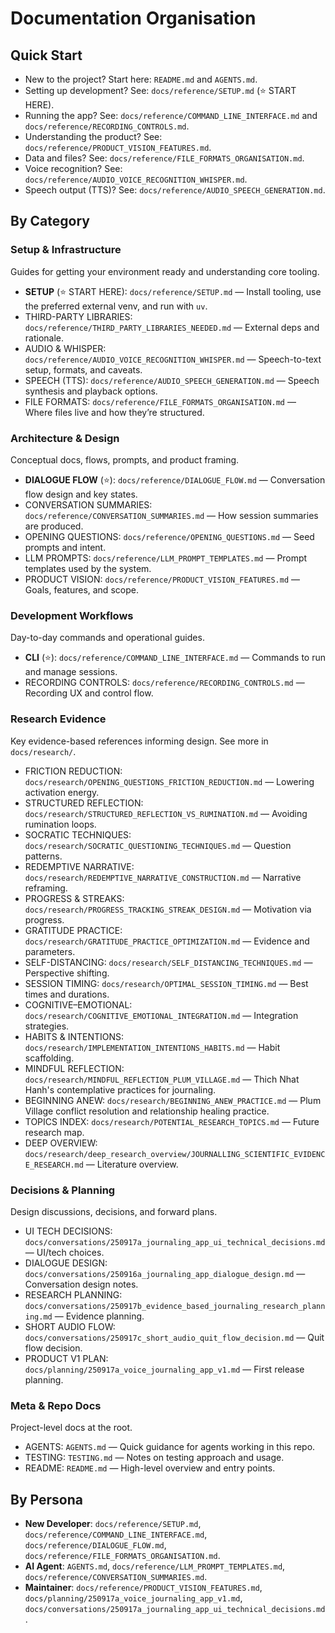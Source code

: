 # Documentation Organisation

## Quick Start

- New to the project? Start here: `README.md` and `AGENTS.md`.
- Setting up development? See: `docs/reference/SETUP.md` (⭐ START HERE).
- Running the app? See: `docs/reference/COMMAND_LINE_INTERFACE.md` and `docs/reference/RECORDING_CONTROLS.md`.
- Understanding the product? See: `docs/reference/PRODUCT_VISION_FEATURES.md`.
- Data and files? See: `docs/reference/FILE_FORMATS_ORGANISATION.md`.
- Voice recognition? See: `docs/reference/AUDIO_VOICE_RECOGNITION_WHISPER.md`.
- Speech output (TTS)? See: `docs/reference/AUDIO_SPEECH_GENERATION.md`.

## By Category

### Setup & Infrastructure
Guides for getting your environment ready and understanding core tooling.

- **SETUP** (⭐ START HERE): `docs/reference/SETUP.md` — Install tooling, use the preferred external venv, and run with `uv`.
- THIRD-PARTY LIBRARIES: `docs/reference/THIRD_PARTY_LIBRARIES_NEEDED.md` — External deps and rationale.
- AUDIO & WHISPER: `docs/reference/AUDIO_VOICE_RECOGNITION_WHISPER.md` — Speech-to-text setup, formats, and caveats.
- SPEECH (TTS): `docs/reference/AUDIO_SPEECH_GENERATION.md` — Speech synthesis and playback options.
- FILE FORMATS: `docs/reference/FILE_FORMATS_ORGANISATION.md` — Where files live and how they’re structured.

### Architecture & Design
Conceptual docs, flows, prompts, and product framing.

- **DIALOGUE FLOW** (⭐): `docs/reference/DIALOGUE_FLOW.md` — Conversation flow design and key states.
- CONVERSATION SUMMARIES: `docs/reference/CONVERSATION_SUMMARIES.md` — How session summaries are produced.
- OPENING QUESTIONS: `docs/reference/OPENING_QUESTIONS.md` — Seed prompts and intent.
- LLM PROMPTS: `docs/reference/LLM_PROMPT_TEMPLATES.md` — Prompt templates used by the system.
- PRODUCT VISION: `docs/reference/PRODUCT_VISION_FEATURES.md` — Goals, features, and scope.

### Development Workflows
Day-to-day commands and operational guides.

- **CLI** (⭐): `docs/reference/COMMAND_LINE_INTERFACE.md` — Commands to run and manage sessions.
- RECORDING CONTROLS: `docs/reference/RECORDING_CONTROLS.md` — Recording UX and control flow.

### Research Evidence
Key evidence-based references informing design. See more in `docs/research/`.

- FRICTION REDUCTION: `docs/research/OPENING_QUESTIONS_FRICTION_REDUCTION.md` — Lowering activation energy.
- STRUCTURED REFLECTION: `docs/research/STRUCTURED_REFLECTION_VS_RUMINATION.md` — Avoiding rumination loops.
- SOCRATIC TECHNIQUES: `docs/research/SOCRATIC_QUESTIONING_TECHNIQUES.md` — Question patterns.
- REDEMPTIVE NARRATIVE: `docs/research/REDEMPTIVE_NARRATIVE_CONSTRUCTION.md` — Narrative reframing.
- PROGRESS & STREAKS: `docs/research/PROGRESS_TRACKING_STREAK_DESIGN.md` — Motivation via progress.
- GRATITUDE PRACTICE: `docs/research/GRATITUDE_PRACTICE_OPTIMIZATION.md` — Evidence and parameters.
- SELF-DISTANCING: `docs/research/SELF_DISTANCING_TECHNIQUES.md` — Perspective shifting.
- SESSION TIMING: `docs/research/OPTIMAL_SESSION_TIMING.md` — Best times and durations.
- COGNITIVE–EMOTIONAL: `docs/research/COGNITIVE_EMOTIONAL_INTEGRATION.md` — Integration strategies.
- HABITS & INTENTIONS: `docs/research/IMPLEMENTATION_INTENTIONS_HABITS.md` — Habit scaffolding.
- MINDFUL REFLECTION: `docs/research/MINDFUL_REFLECTION_PLUM_VILLAGE.md` — Thich Nhat Hanh's contemplative practices for journaling.
- BEGINNING ANEW: `docs/research/BEGINNING_ANEW_PRACTICE.md` — Plum Village conflict resolution and relationship healing practice.
- TOPICS INDEX: `docs/research/POTENTIAL_RESEARCH_TOPICS.md` — Future research map.
- DEEP OVERVIEW: `docs/research/deep_research_overview/JOURNALLING_SCIENTIFIC_EVIDENCE_RESEARCH.md` — Literature overview.

### Decisions & Planning
Design discussions, decisions, and forward plans.

- UI TECH DECISIONS: `docs/conversations/250917a_journaling_app_ui_technical_decisions.md` — UI/tech choices.
- DIALOGUE DESIGN: `docs/conversations/250916a_journaling_app_dialogue_design.md` — Conversation design notes.
- RESEARCH PLANNING: `docs/conversations/250917b_evidence_based_journaling_research_planning.md` — Evidence planning.
- SHORT AUDIO FLOW: `docs/conversations/250917c_short_audio_quit_flow_decision.md` — Quit flow decision.
- PRODUCT V1 PLAN: `docs/planning/250917a_voice_journaling_app_v1.md` — First release planning.

### Meta & Repo Docs
Project-level docs at the root.

- AGENTS: `AGENTS.md` — Quick guidance for agents working in this repo.
- TESTING: `TESTING.md` — Notes on testing approach and usage.
- README: `README.md` — High-level overview and entry points.

## By Persona

- **New Developer**: `docs/reference/SETUP.md`, `docs/reference/COMMAND_LINE_INTERFACE.md`, `docs/reference/DIALOGUE_FLOW.md`, `docs/reference/FILE_FORMATS_ORGANISATION.md`.
- **AI Agent**: `AGENTS.md`, `docs/reference/LLM_PROMPT_TEMPLATES.md`, `docs/reference/CONVERSATION_SUMMARIES.md`.
- **Maintainer**: `docs/reference/PRODUCT_VISION_FEATURES.md`, `docs/planning/250917a_voice_journaling_app_v1.md`, `docs/conversations/250917a_journaling_app_ui_technical_decisions.md`.


